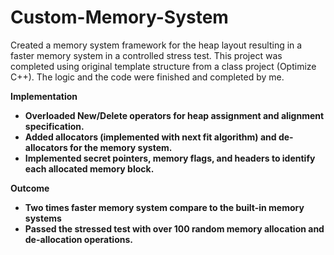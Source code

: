 # Custom-Memory-System
Created a memory system framework for the heap layout resulting in a faster memory system in a controlled stress test.
This project was completed using original template structure from a class project (Optimize C++). The logic and the code were finished and completed by me. 

<b> Implementation
- Overloaded New/Delete operators for heap assignment and alignment specification.
- Added allocators (implemented with next fit algorithm) and de-allocators for the memory system.
- Implemented secret pointers, memory flags, and headers to identify each allocated memory block.
  
<b> Outcome
- Two times faster memory system compare to the built-in memory systems
- Passed the stressed test with over 100 random memory allocation and de-allocation operations.
